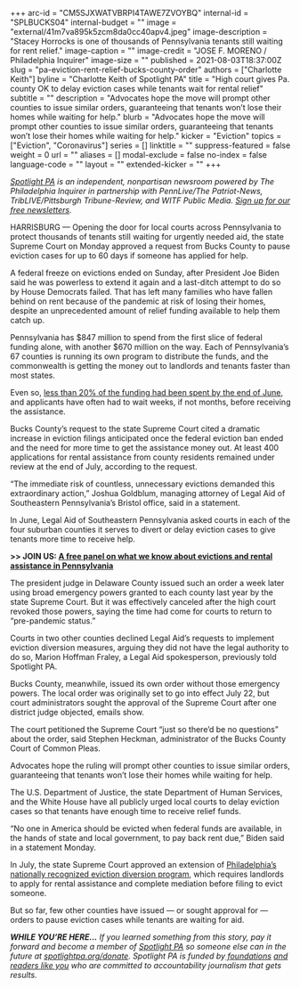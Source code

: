 +++
arc-id = "CM5SJXWATVBRPI4TAWE7ZVOYBQ"
internal-id = "SPLBUCKS04"
internal-budget = ""
image = "external/41m7va895k5zcm8da0cc40apv4.jpeg"
image-description = "Stacey Horrocks is one of thousands of Pennsylvania tenants still waiting for rent relief."
image-caption = ""
image-credit = "JOSE F. MORENO / Philadelphia Inquirer"
image-size = ""
published = 2021-08-03T18:37:00Z
slug = "pa-eviction-rent-relief-bucks-county-order"
authors = ["Charlotte Keith"]
byline = "Charlotte Keith of Spotlight PA"
title = "High court gives Pa. county OK to delay eviction cases while tenants wait for rental relief"
subtitle = ""
description = "Advocates hope the move will prompt other counties to issue similar orders, guaranteeing that tenants won’t lose their homes while waiting for help."
blurb = "Advocates hope the move will prompt other counties to issue similar orders, guaranteeing that tenants won’t lose their homes while waiting for help."
kicker = "Eviction"
topics = ["Eviction", "Coronavirus"]
series = []
linktitle = ""
suppress-featured = false
weight = 0
url = ""
aliases = []
modal-exclude = false
no-index = false
language-code = ""
layout = ""
extended-kicker = ""
+++

<a href="https://www.spotlightpa.org/"><i>Spotlight PA</i></a><i> is an independent, nonpartisan newsroom powered by The Philadelphia Inquirer in partnership with PennLive/The Patriot-News, TribLIVE/Pittsburgh Tribune-Review, and WITF Public Media. </i><a href="https://www.spotlightpa.org/newsletters"><i>Sign up for our free newsletters</i></a><i>.</i>

HARRISBURG — Opening the door for local courts across Pennsylvania to protect thousands of tenants still waiting for urgently needed aid, the state Supreme Court on Monday approved a request from Bucks County to pause eviction cases for up to 60 days if someone has applied for help.

A federal freeze on evictions ended on Sunday, after President Joe Biden said he was powerless to extend it again and a last-ditch attempt to do so by House Democrats failed. That has left many families who have fallen behind on rent because of the pandemic at risk of losing their homes, despite an unprecedented amount of relief funding available to help them catch up.

Pennsylvania has $847 million to spend from the first slice of federal funding alone, with another $670 million on the way. Each of Pennsylvania’s 67 counties is running its own program to distribute the funds, and the commonwealth is getting the money out to landlords and tenants faster than most states.

<script src="https://www.spotlightpa.org/embed.js" async></script><div data-spl-embed-version="1" data-spl-src="https://www.spotlightpa.org/embeds/newsletter/"></div>

Even so, <a href="https://www.spotlightpa.org/news/2021/07/eviction-ban-expires-pa-rental-assistance-delayed/">less than 20% of the funding had been spent by the end of June</a>, and applicants have often had to wait weeks, if not months, before receiving the assistance.

Bucks County’s request to the state Supreme Court cited a dramatic increase in eviction filings anticipated once the federal eviction ban ended and the need for more time to get the assistance money out. At least 400 applications for rental assistance from county residents remained under review at the end of July, according to the request.

“The immediate risk of countless, unnecessary evictions demanded this extraordinary action,” Joshua Goldblum, managing attorney of Legal Aid of Southeastern Pennsylvania’s Bristol office, said in a statement.

In June, Legal Aid of Southeastern Pennsylvania asked courts in each of the four suburban counties it serves to divert or delay eviction cases to give tenants more time to receive help.

<b>&gt;&gt; JOIN US: </b><a href="https://www.spotlightpa.org/news/2021/07/pennsylvania-rental-assistance-questions-answers-live-event/" target="_blank"><b>A free panel on what we know about evictions and rental assistance in Pennsylvania</b></a>

The president judge in Delaware County issued such an order a week later using broad emergency powers granted to each county last year by the state Supreme Court. But it was effectively canceled after the high court revoked those powers, saying the time had come for courts to return to “pre-pandemic status.”

Courts in two other counties declined Legal Aid’s requests to implement eviction diversion measures, arguing they did not have the legal authority to do so, Marion Hoffman Fraley, a Legal Aid spokesperson, previously told Spotlight PA.

Bucks County, meanwhile, issued its own order without those emergency powers. The local order was originally set to go into effect July 22, but court administrators sought the approval of the Supreme Court after one district judge objected, emails show.

The court petitioned the Supreme Court “just so there’d be no questions” about the order, said Stephen Heckman, administrator of the Bucks County Court of Common Pleas.

Advocates hope the ruling will prompt other counties to issue similar orders, guaranteeing that tenants won’t lose their homes while waiting for help.

The U.S. Department of Justice, the state Department of Human Services, and the White House have all publicly urged local courts to delay eviction cases so that tenants have enough time to receive relief funds.

<script src="https://www.spotlightpa.org/embed.js" async></script><div data-spl-embed-version="1" data-spl-src="https://www.spotlightpa.org/embeds/donate/?teaser_text=If%20you%20learned%20something%20from%20this%20report%2C%20pay%20it%20forward%20and%20become%20a%20member%20of%20Spotlight%20PA%20so%20someone%20else%20can%20in%20the%20future."></div>


“No one in America should be evicted when federal funds are available, in the hands of state and local government, to pay back rent due,” Biden said in a statement Monday.

In July, the state Supreme Court approved an extension of <a href="https://www.inquirer.com/real-estate/housing/rental-assistance-eviction-diversion-philadelphia-court-20210701.html" target="_blank">Philadelphia’s nationally recognized eviction diversion program</a>, which requires landlords to apply for rental assistance and complete mediation before filing to evict someone.

But so far, few other counties have issued — or sought approval for — orders to pause eviction cases while tenants are waiting for aid.

<i><b>WHILE YOU’RE HERE...</b></i><i> If you learned something from this story, pay it forward and become a member of </i><a href="https://www.spotlightpa.org/"><i>Spotlight PA</i></a><i> so someone else can in the future at </i><a href="http://spotlightpa.org/donate"><i>spotlightpa.org/donate</i></a><i>. Spotlight PA is funded by</i><a href="https://www.spotlightpa.org/support"><i> foundations</i></a><i> </i><a href="https://www.spotlightpa.org/support"><i>and readers like you</i></a><i> who are committed to accountability journalism that gets results.</i>

